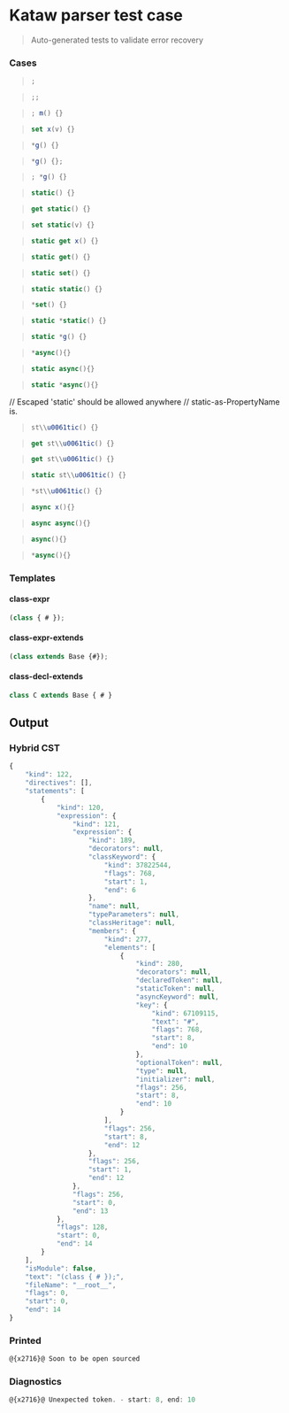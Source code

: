 # Kataw parser test case

> Auto-generated tests to validate error recovery
>

### Cases

> `````js
> ;
> `````

> `````js
> ;;
> `````

> `````js
> ; m() {}
> `````

> `````js
> set x(v) {}
> `````

> `````js
> *g() {}
> `````

> `````js
> *g() {};
> `````

> `````js
> ; *g() {}
> `````

> `````js
> static() {}
> `````

> `````js
> get static() {}
> `````

> `````js
> set static(v) {}
> `````

> `````js
> static get x() {}
> `````

> `````js
> static get() {}
> `````

> `````js
> static set() {}
> `````

> `````js
> static static() {}
> `````

> `````js
> *set() {}
> `````

> `````js
> static *static() {}
> `````

> `````js
> static *g() {}
> `````

> `````js
> *async(){}
> `````

> `````js
> static async(){}
> `````

> `````js
> static *async(){}
> `````

// Escaped 'static' should be allowed anywhere
// static-as-PropertyName is.

> `````js
> st\\u0061tic() {}
> `````

> `````js
> get st\\u0061tic() {}
> `````

> `````js
> get st\\u0061tic() {}
> `````

> `````js
> static st\\u0061tic() {}
> `````

> `````js
> *st\\u0061tic() {}
> `````

> `````js
> async x(){}
> `````

> `````js
> async async(){}
> `````

> `````js
> async(){}
> `````

> `````js
> *async(){}
> `````

### Templates

#### class-expr

`````js
(class { # });
`````

#### class-expr-extends

`````js
(class extends Base {#});
`````

#### class-decl-extends

`````js
class C extends Base { # }
`````

## Output

### Hybrid CST

```javascript
{
    "kind": 122,
    "directives": [],
    "statements": [
        {
            "kind": 120,
            "expression": {
                "kind": 121,
                "expression": {
                    "kind": 189,
                    "decorators": null,
                    "classKeyword": {
                        "kind": 37822544,
                        "flags": 768,
                        "start": 1,
                        "end": 6
                    },
                    "name": null,
                    "typeParameters": null,
                    "classHeritage": null,
                    "members": {
                        "kind": 277,
                        "elements": [
                            {
                                "kind": 280,
                                "decorators": null,
                                "declaredToken": null,
                                "staticToken": null,
                                "asyncKeyword": null,
                                "key": {
                                    "kind": 67109115,
                                    "text": "#",
                                    "flags": 768,
                                    "start": 8,
                                    "end": 10
                                },
                                "optionalToken": null,
                                "type": null,
                                "initializer": null,
                                "flags": 256,
                                "start": 8,
                                "end": 10
                            }
                        ],
                        "flags": 256,
                        "start": 8,
                        "end": 12
                    },
                    "flags": 256,
                    "start": 1,
                    "end": 12
                },
                "flags": 256,
                "start": 0,
                "end": 13
            },
            "flags": 128,
            "start": 0,
            "end": 14
        }
    ],
    "isModule": false,
    "text": "(class { # });",
    "fileName": "__root__",
    "flags": 0,
    "start": 0,
    "end": 14
}
```

### Printed

```javascript
@{x2716}@ Soon to be open sourced
```

### Diagnostics

```javascript
@{x2716}@ Unexpected token. - start: 8, end: 10

```

